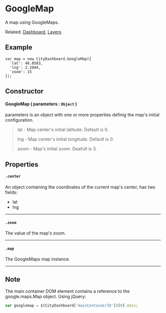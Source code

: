 # GoogleMap

A map using GoogleMaps.

Related: [Dashboard](../Dashboard.md), [Layers](../Layers/Layer.md)

## Example

```
var map = new CityDashboard.GoogleMap({
  'lat': 48.8583,
  'lng': 2.2944,
  'zoom': 15
});
```

## Constructor

#### GoogleMap ( parameters : `Object` )
parameters is an object with one or more properties definig the map's initial configuration.

> lat - Map center's initial latitude. Default is 0.
>
> lng - Map center's initial longitude. Default is 0.
>
> zoom - Map's initial zoom. Deafult is 3.

## Properties

#### `.center`
  An object containing the coordinates of the current map's center, has two fields:

  * lat
  * lng

---
#### `.zoom`
  The value of the map's zoom.

---
#### `.map`
  The GoogleMaps map instance.
  
---

## Note

The main container DOM element contains a reference to the google.maps.Map object.
Using jQuery:
```javascript
var googlemap = $(CityDashboard['mainContainerID'])[0].data;

```